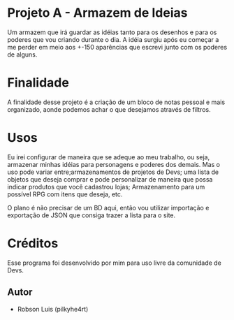 # Projeto A - Armazem de Ideias 

Um armazem que irá guardar as idéias tanto para os desenhos e para os poderes que vou criando durante o dia. A idéia surgiu após eu começar a me perder em meio aos +-150 aparências que escrevi junto com os poderes de alguns.

# Finalidade  

A finalidade desse projeto é a criação de um bloco de notas pessoal e mais organizado, aonde podemos achar o que desejamos através de filtros.

# Usos

Eu irei configurar de maneira que se adeque ao meu trabalho, ou seja, armazenar minhas idéias para personagens e poderes dos demais. Mas o uso pode variar entre;armazenamentos de projetos de Devs; uma lista de objetos que deseja comprar e pode personalizar de maneira que possa indicar produtos que você cadastrou lojas; Armazenamento para um possível RPG com itens que deseja, etc.

O plano é não precisar de um BD aqui, então vou utilizar importação e exportação de JSON que consiga trazer a lista para o site.

# Créditos

Esse programa foi desenvolvido por mim para uso livre da comunidade de Devs.

## Autor

- Robson Luis (pilkyhe4rt)
